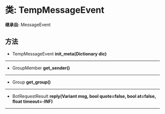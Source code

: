# 类: TempMessageEvent  
  
**继承自:** MessageEvent  
  
## 方法 
  
- TempMessageEvent **init_meta(Dictionary dic)**  
  
---  
  
- GroupMember **get_sender()**  
  
---  
  
- Group **get_group()**  
  
---  
  
- BotRequestResult **reply(Variant msg, bool quote=false, bool at=false, float timeout=-INF)**  
  
---  
  

